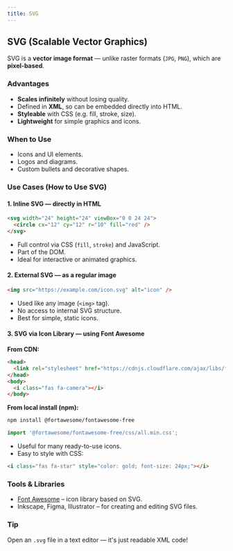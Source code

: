 ```yaml
---
title: SVG
---
```


## SVG (Scalable Vector Graphics)

SVG is a **vector image format** — unlike raster formats (`JPG`, `PNG`), which are **pixel-based**.

### Advantages
- **Scales infinitely** without losing quality.
- Defined in **XML**, so can be embedded directly into HTML.
- **Styleable** with CSS (e.g. fill, stroke, size).
- **Lightweight** for simple graphics and icons.

### When to Use
- Icons and UI elements.
- Logos and diagrams.
- Custom bullets and decorative shapes.

### Use Cases (How to Use SVG)

#### 1. Inline SVG — directly in HTML

```html
<svg width="24" height="24" viewBox="0 0 24 24">
  <circle cx="12" cy="12" r="10" fill="red" />
</svg>
```

- Full control via CSS (`fill`, `stroke`) and JavaScript.
- Part of the DOM.
- Ideal for interactive or animated graphics.


#### 2. External SVG — as a regular image

```html
<img src="https://example.com/icon.svg" alt="icon" />
```

- Used like any image (`<img>` tag).
- No access to internal SVG structure.
- Best for simple, static icons.


#### 3. SVG via Icon Library — using Font Awesome

**From CDN:**

```html
<head>
  <link rel="stylesheet" href="https://cdnjs.cloudflare.com/ajax/libs/font-awesome/6.5.0/css/all.min.css">
</head>
<body>
  <i class="fas fa-camera"></i>
</body>
```

**From local install (npm):**

```bash
npm install @fortawesome/fontawesome-free
```

```js
import '@fortawesome/fontawesome-free/css/all.min.css';
```

- Useful for many ready-to-use icons.
- Easy to style with CSS:

```html
<i class="fas fa-star" style="color: gold; font-size: 24px;"></i>
```


### Tools & Libraries
- [Font Awesome](https://fontawesome.com) – icon library based on SVG.
- Inkscape, Figma, Illustrator – for creating and editing SVG files.


### Tip
Open an `.svg` file in a text editor — it's just readable XML code!
